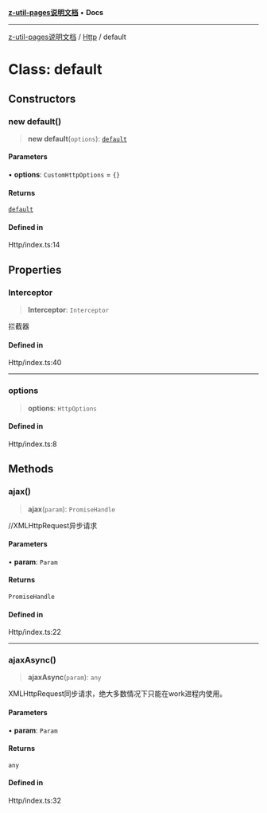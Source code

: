 [**z-util-pages说明文档**](../../README.md) • **Docs**

***

[z-util-pages说明文档](../../modules.md) / [Http](../README.md) / default

# Class: default

## Constructors

### new default()

> **new default**(`options`): [`default`](default.md)

#### Parameters

• **options**: `CustomHttpOptions` = `{}`

#### Returns

[`default`](default.md)

#### Defined in

Http/index.ts:14

## Properties

### Interceptor

> **Interceptor**: `Interceptor`

拦截器

#### Defined in

Http/index.ts:40

***

### options

> **options**: `HttpOptions`

#### Defined in

Http/index.ts:8

## Methods

### ajax()

> **ajax**(`param`): `PromiseHandle`

//XMLHttpRequest异步请求

#### Parameters

• **param**: `Param`

#### Returns

`PromiseHandle`

#### Defined in

Http/index.ts:22

***

### ajaxAsync()

> **ajaxAsync**(`param`): `any`

XMLHttpRequest同步请求，绝大多数情况下只能在work进程内使用。

#### Parameters

• **param**: `Param`

#### Returns

`any`

#### Defined in

Http/index.ts:32
